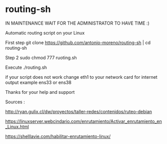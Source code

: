 # routing-sh

IN MAINTENANCE WAIT FOR THE ADMINISTRATOR TO HAVE TIME :)

Automatic routing script on your Linux  

First step git clone https://github.com/antonio-moreno/routing-sh | cd routing-sh 

Step 2 sudo chmod 777 ruoting.sh

Execute ./routing.sh

if your script does not work change eth1 to your network card for internet output example ens33 or ens38 

Thanks for your help and support

Sources : 

http://ryan.gulix.cl/dw/proyectos/taller-redes/contenidos/ruteo-debian

https://linuxserver.webcindario.com/enrutamiento/Activar_enrutamiento_en_Linux.html

https://shelllavie.com/habilitar-enrutamiento-linux/

